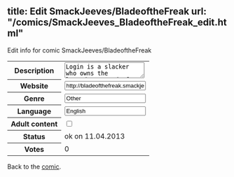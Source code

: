 title: Edit SmackJeeves/BladeoftheFreak
url: "/comics/SmackJeeves_BladeoftheFreak_edit.html"
---
Edit info for comic SmackJeeves/BladeoftheFreak

<form name="comic" action="http://gaepostmail.appengine.com/comic" name="post">
<table class="comicinfo">
<tr>
<th>Description</th><td><textarea name="description">Login is a slacker who owns the legendary Sword of Lode, a sword that cannot cut through anything. In order to not pierce his back when carrying the sword, he will start a quest to find the sword's case which will be the beginning of an epic adventure!</textarea></td>
</tr>
<tr>
<th>Website</th><td><input type="text" name="url" value="http://bladeofthefreak.smackjeeves.com/comics/"/></td>
</tr>
<tr>
<th>Genre</th><td><input type="text" name="genre" value="Other"/></td>
</tr>
<tr>
<th>Language</th><td><input type="text" name="language" value="English"/></td>
</tr>
<tr>
<th>Adult content</th><td><input type="checkbox" name="adult" value="adult" /></td>
</tr>
<tr>
<th>Status</th><td>ok on 11.04.2013</td>
</tr>
<tr>
<th>Votes</th><td>0</div></td>
</tr>
</table>
</form>

Back to the [comic](/comics/SmackJeeves_BladeoftheFreak.html).

